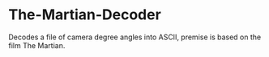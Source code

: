 # The-Martian-Decoder
Decodes a file of camera degree angles into ASCII, premise is based on the film The Martian.
